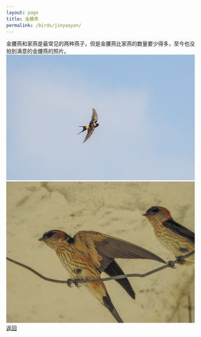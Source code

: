 ```yaml
---
layout: page
title: 金腰燕
permalink: /birds/jinyaoyan/
---
```

金腰燕和家燕是最常见的两种燕子，但是金腰燕比家燕的数量要少得多，至今也没拍到满意的金腰燕的照片。
![](../picture/金腰燕/DSC_6106.jpg)
![](../picture/金腰燕/DSCN8693.jpg)
[返回](../../)
